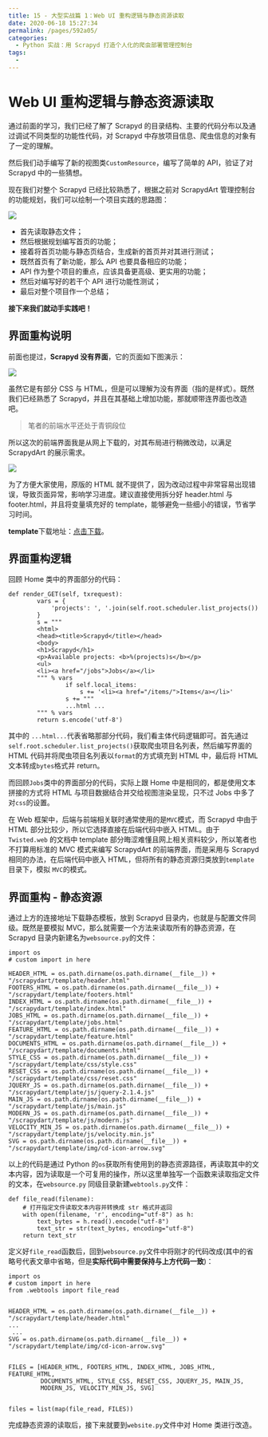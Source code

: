 ```yaml
---
title: 15 - 大型实战篇 1：Web UI 重构逻辑与静态资源读取
date: 2020-06-18 15:27:34
permalink: /pages/592a05/
categories:
  - Python 实战：用 Scrapyd 打造个人化的爬虫部署管理控制台
tags:
  - 
---
```

# Web UI 重构逻辑与静态资源读取

通过前面的学习，我们已经了解了 Scrapyd 的目录结构、主要的代码分布以及通过调试不同类型的功能性代码，对 Scrapyd 中存放项目信息、爬虫信息的对象有了一定的理解。

然后我们动手编写了新的视图类`CustomResource`，编写了简单的 API，验证了对 Scrapyd 中的一些猜想。

现在我们对整个 Scrapyd 已经比较熟悉了，根据之前对 ScrapydArt 管理控制台的功能规划，我们可以绘制一个项目实践的思路图：

![](https://user-gold-cdn.xitu.io/2018/10/29/166c02482663b114?w=1100&h=770&f=png&s=39412)

*   首先读取静态文件；
*   然后根据规划编写首页的功能；
*   接着将首页功能与静态页结合，生成新的首页并对其进行测试；
*   既然首页有了新功能，那么 API 也要具备相应的功能；
*   API 作为整个项目的重点，应该具备更高级、更实用的功能；
*   然后对编写好的若干个 API 进行功能性测试；
*   最后对整个项目作一个总结；

**接下来我们就动手实践吧！**

## 界面重构说明

前面也提过，**Scrapyd 没有界面**，它的页面如下图演示：

![](https://user-gold-cdn.xitu.io/2018/10/15/16675684c0649ed9?w=1171&h=784&f=gif&s=316620)

虽然它是有部分 CSS 与 HTML，但是可以理解为没有界面（指的是样式）。既然我们已经熟悉了 Scrapyd，并且在其基础上增加功能，那就顺带连界面也改造吧。

> 笔者的前端水平还处于青铜段位

所以这次的前端界面我是从网上下载的，对其布局进行稍微改动，以满足 ScrapydArt 的展示需求。

![](https://user-gold-cdn.xitu.io/2018/10/15/166757d1968c052b?w=1857&h=927&f=gif&s=2682962)

为了方便大家使用，原版的 HTML 就不提供了，因为改动过程中非常容易出现错误，导致页面异常，影响学习进度。建议直接使用拆分好 header.html 与 footer.html，并且将变量填充好的 template，能够避免一些细小的错误，节省学习时间。

**template**下载地址：[点击下载](https://github.com/dequinns/ScrapydArt/tree/master/scrapydart/template)。

## 界面重构逻辑

回顾 Home 类中的界面部分的代码：

```
def render_GET(self, txrequest):
        vars = {
            'projects': ', '.join(self.root.scheduler.list_projects())
        }
        s = """
        <html>
        <head><title>Scrapyd</title></head>
        <body>
        <h1>Scrapyd</h1>
        <p>Available projects: <b>%(projects)s</b></p>
        <ul>
        <li><a href="/jobs">Jobs</a></li>
        """ % vars
                if self.local_items:
                    s += '<li><a href="/items/">Items</a></li>'
                s += """
                ...html ...
        """ % vars
        return s.encode('utf-8')

```

其中的 `...html...`代表省略那部分代码，我们看主体代码逻辑即可。首先通过`self.root.scheduler.list_projects()`获取爬虫项目名列表，然后编写界面的 HTML 代码并将爬虫项目名列表以`format`的方式填充到 HTML 中，最后将 HTML 文本转成`bytes`格式并 return。

而回顾`Jobs`类中的界面部分的代码，实际上跟 Home 中是相同的，都是使用文本拼接的方式将 HTML 与项目数据结合并交给视图渲染呈现，只不过 Jobs 中多了对`css`的设置。

在 Web 框架中，后端与前端相关联时通常使用的是`MVC`模式，而 Scrapyd 中由于 HTML 部分比较少，所以它选择直接在后端代码中嵌入 HTML。由于 `Twisted.web` 的文档中 template 部分晦涩难懂且网上相关资料较少，所以笔者也不打算用标准的 MVC 模式来编写 ScrapydArt 的前端界面，而是采用与 Scrapyd 相同的办法，在后端代码中嵌入 HTML，但将所有的静态资源归类放到`template`目录下，模拟 `MVC`的模式。

## 界面重构 - 静态资源

通过上方的连接地址下载静态模板，放到 Scrapyd 目录内，也就是与配置文件同级。既然是要模拟 MVC，那么就需要一个方法来读取所有的静态资源，在 Scrapyd 目录内新建名为`websource.py`的文件：

```
import os
# custom import in here

HEADER_HTML = os.path.dirname(os.path.dirname(__file__)) + "/scrapydart/template/header.html"
FOOTERS_HTML = os.path.dirname(os.path.dirname(__file__)) + "/scrapydart/template/footers.html"
INDEX_HTML = os.path.dirname(os.path.dirname(__file__)) + "/scrapydart/template/index.html"
JOBS_HTML = os.path.dirname(os.path.dirname(__file__)) + "/scrapydart/template/jobs.html"
FEATURE_HTML = os.path.dirname(os.path.dirname(__file__)) + "/scrapydart/template/feature.html"
DOCUMENTS_HTML = os.path.dirname(os.path.dirname(__file__)) + "/scrapydart/template/documents.html"
STYLE_CSS = os.path.dirname(os.path.dirname(__file__)) + "/scrapydart/template/css/style.css"
RESET_CSS = os.path.dirname(os.path.dirname(__file__)) + "/scrapydart/template/css/reset.css"
JQUERY_JS = os.path.dirname(os.path.dirname(__file__)) + "/scrapydart/template/js/jquery-2.1.4.js"
MAIN_JS = os.path.dirname(os.path.dirname(__file__)) + "/scrapydart/template/js/main.js"
MODERN_JS = os.path.dirname(os.path.dirname(__file__)) + "/scrapydart/template/js/modern.js"
VELOCITY_MIN_JS = os.path.dirname(os.path.dirname(__file__)) + "/scrapydart/template/js/velocity.min.js"
SVG = os.path.dirname(os.path.dirname(__file__)) + "/scrapydart/template/img/cd-icon-arrow.svg"

```

以上的代码是通过 Python 的`os`获取所有使用到的静态资源路径，再读取其中的文本内容，因为读取是一个可复用的操作，所以这里单独写一个函数来读取指定文件的文本，在`websource.py` 同级目录新建`webtools.py`文件：

```
def file_read(filename):
    # 打开指定文件读取文本内容并转换成 str 格式并返回
    with open(filename, 'r', encoding="utf-8") as h:
        text_bytes = h.read().encode("utf-8")
        text_str = str(text_bytes, encoding="utf-8")
    return text_str

```

定义好`file_read`函数后，回到`websource.py`文件中将刚才的代码改成(其中的省略号代表文章中省略，但是**实际代码中需要保持与上方代码一致**)：

```
import os
# custom import in here
from .webtools import file_read


HEADER_HTML = os.path.dirname(os.path.dirname(__file__)) + "/scrapydart/template/header.html"
...
 ...
SVG = os.path.dirname(os.path.dirname(__file__)) + "/scrapydart/template/img/cd-icon-arrow.svg"


FILES = [HEADER_HTML, FOOTERS_HTML, INDEX_HTML, JOBS_HTML, FEATURE_HTML,
         DOCUMENTS_HTML, STYLE_CSS, RESET_CSS, JQUERY_JS, MAIN_JS,
         MODERN_JS, VELOCITY_MIN_JS, SVG]


files = list(map(file_read, FILES))

```

完成静态资源的读取后，接下来就要到`website.py`文件中对 Home 类进行改造。
